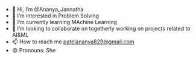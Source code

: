 - 👋 Hi, I’m @Ananya_Jannatha
- 👀 I’m interested in Problem Solving
- 🌱 I’m currently learning MAchine Learning
- 💞️ I’m looking to collaborate on togetherly working on projects related to AI&ML
- 📫 How to reach me patelananya829@gmail.com
- 😄 Pronouns: She

<!---
Patelananya/Patelananya is a ✨ special ✨ repository because its `README.md` (this file) appears on your GitHub profile.
You can click the Preview link to take a look at your changes.
--->
